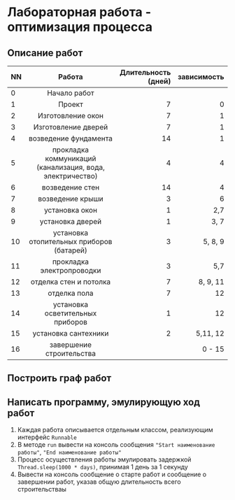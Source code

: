# Лабораторная работа - оптимизация процесса

## Описание работ
| NN  |          Работа          | Длительность<br/>(дней) | зависимость |
|-----|:------------------------:|------------------------:|------------:|
| 0   |       Начало работ       |                         |             |
| 1   |          Проект          |                       7 |           0 |
| 2   |    Изготовление окон     |                       7 |           1 |
| 3   |   Изготовление дверей    |                       7 |           1 |
| 4   |         возведение фундамента         |                      14 |           1 |
| 5   |        прокладка коммуникаций <br/>(канализация, вода, электричество)         |                       4 |           4 |
| 6   |         возведение стен         |                      14 |           4 |
| 7   |        возведение крыши         |                       3 |           6 |
| 8   |         установка окон         |                       1 |         2,7 |
| 9   |         установка дверей         |                       1 |        3, 7 |
| 10  |        установка отопительных приборов <br/>(батарей)         |                       3 |     5, 8, 9 |
| 11  |         прокладка электропроводки         |                       3 |         5,7 |
| 12  |         отделка стен и потолка         |                       7 |    8, 9, 11 |
| 13  |        отделка пола         |                       7 |          12 |
| 14  |        установка осветительных приборов        |                       1 |          12 |
| 15  |         установка сантехники         |                       2 |    5,11, 12 |
| 16  | завершение строительства |                         |      0 - 15 |

## Построить граф работ

## Написать программу, эмулирующую ход работ

1. Каждая работа описывается отдельным классом, реализующим интерфейс `Runnable`
2. В методе `run` вывести на консоль сообщения `"Start наименование работы"`, `"End наименование работы"`
3. Процесс осуществления работы эмулировать задержкой `Thread.sleep(1000 * days)`, принимая 1 день за 1 секунду
4. Вывести на консоль сообщение о старте работ и сообщение о завершении работ, указав общую длительность всего строительстваы